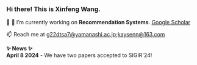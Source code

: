 ### Hi there! This is Xinfeng Wang. 
👋
🔭 I’m currently working on **Recommendation Systems**. [Google Scholar](https://scholar.google.com/citations?user=l-ye3qgAAAAJ&hl=zh-CN)

📫 Reach me at g22dtsa7@yamanashi.ac.jp;kaysenn@163.com

<summary><b>✨ News ✨</b></summary>
<b>April 8 2024</b> - We have two papers accepted to SIGIR'24! 
